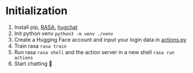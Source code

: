 # Initialization

1. Install pip, [RASA](https://rasa.com/docs/rasa/installation/environment-set-up), [hugchat](https://pypi.org/project/hugchat/)
2. Init python venv `python3 -m venv ./venv`
3. Create a Hugging Face account and input your login data in [actions.py](./actions/actions.py)
4. Train rasa `rasa train`
5. Run rasa `rasa shell` and the action server in a new shell `rasa run actions`
6. Start chatting 🤖
